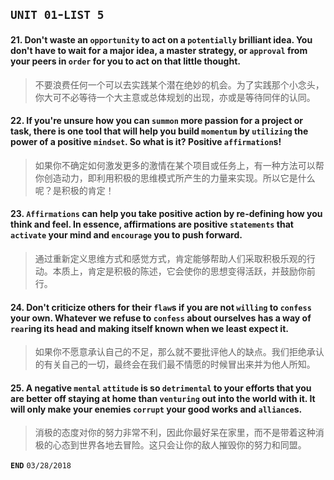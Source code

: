 ## `UNIT 01`-`LIST 5`

#### 21. Don't waste an `opportunity` to act on a `potentially` brilliant idea. You don't have to wait for a major idea, a master strategy, or `approval` from your peers in `order` for you to act on that little thought.
> 不要浪费任何一个可以去实践某个潜在绝妙的机会。为了实践那个小念头，你大可不必等待一个大主意或总体规划的出现，亦或是等待同伴的认同。

#### 22. If you're unsure how you can `summon` more passion for a project or task, there is one tool that will help you build `momentum` by `utilizing` the power of a positive `mindset`. So what is it? Positive `affirmation`s!
> 如果你不确定如何激发更多的激情在某个项目或任务上，有一种方法可以帮你创造动力，即利用积极的思维模式所产生的力量来实现。所以它是什么呢？是积极的肯定！

#### 23. `Affirmations` can help you take positive action by re-defining how you think and feel. In essence, affirmations are positive `statements` that `activate` your mind and `encourage` you to push forward.
> 通过重新定义思维方式和感觉方式，肯定能够帮助人们采取积极乐观的行动。本质上，肯定是积极的陈述，它会使你的思想变得活跃，并鼓励你前行。

#### 24. Don't criticize others for their `flaw`s if you are not `willing` to `confess` your own. Whatever we refuse to `confess` about ourselves has a way of `rear`ing its head and making itself known when we least expect it.
> 如果你不愿意承认自己的不足，那么就不要批评他人的缺点。我们拒绝承认的有关自己的一切，最终会在我们最不情愿的时候冒出来并为他人所知。

#### 25. A negative `mental` `attitude` is so `detrimental` to your efforts that you are better off staying at home than `venturing` out into the world with it. It will only make your enemies `corrupt` your good works and `alliance`s.
> 消极的态度对你的努力非常不利，因此你最好呆在家里，而不是带着这种消极的心态到世界各地去冒险。这只会让你的敌人摧毁你的努力和同盟。

**`END`** `03/28/2018`
